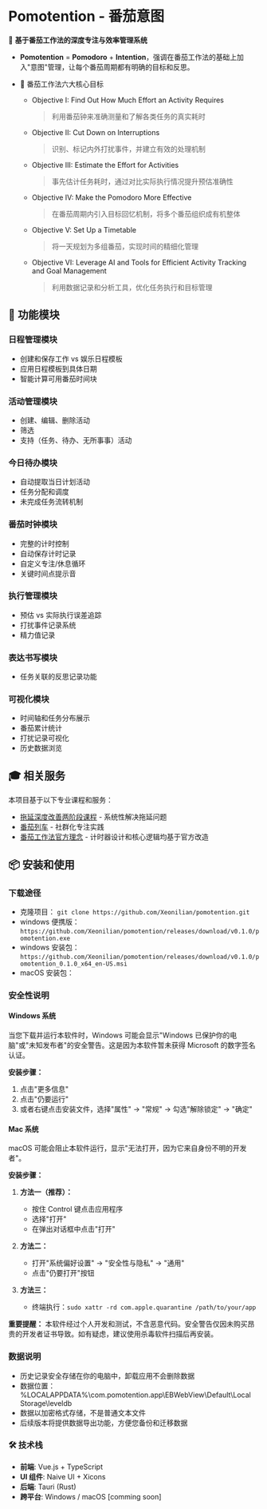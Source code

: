 # Pomotention - 番茄意图

🍅 **基于番茄工作法的深度专注与效率管理系统**

- **Pomotention** = **Pomodoro** + **Intention**，强调在番茄工作法的基础上加入"意图"管理，让每个番茄周期都有明确的目标和反思。
- 🚀 番茄工作法六大核心目标

  - Objective I: Find Out How Much Effort an Activity Requires
    > 利用番茄钟来准确测量和了解各类任务的真实耗时
  - Objective II: Cut Down on Interruptions
    > 识别、标记内外打扰事件，并建立有效的处理机制
  - Objective III: Estimate the Effort for Activities
    > 事先估计任务耗时，通过对比实际执行情况提升预估准确性
  - Objective IV: Make the Pomodoro More Effective
    > 在番茄周期内引入目标回忆机制，将多个番茄组织成有机整体
  - Objective V: Set Up a Timetable
    > 将一天规划为多组番茄，实现时间的精细化管理
  - Objective VI: Leverage AI and Tools for Efficient Activity Tracking and Goal Management
    > 利用数据记录和分析工具，优化任务执行和目标管理

## 🔧 功能模块

### 日程管理模块

- 创建和保存工作 vs 娱乐日程模板
- 应用日程模板到具体日期
- 智能计算可用番茄时间块

### 活动管理模块

- 创建、编辑、删除活动
- 筛选
- 支持（任务、待办、无所事事）活动

### 今日待办模块

- 自动提取当日计划活动
- 任务分配和调度
- 未完成任务流转机制

### 番茄时钟模块

- 完整的计时控制
- 自动保存计时记录
- 自定义专注/休息循环
- 关键时间点提示音

### 执行管理模块

- 预估 vs 实际执行误差追踪
- 打扰事件记录系统
- 精力值记录

### 表达书写模块

- 任务关联的反思记录功能

### 可视化模块

- 时间轴和任务分布展示
- 番茄累计统计
- 打扰记录可视化
- 历史数据浏览

## 🎓 相关服务

本项目基于以下专业课程和服务：

- [拖延深度改善两阶段课程](https://ebp.gesedna.com/product/delay_multi/?rd=%2F) - 系统性解决拖延问题
- [番茄列车](https://ebp.gesedna.com/pa-group-info-pomo/?rd=%2FEBPTsundoku%2F%3Frd%3D%2F) - 社群化专注实践
- [番茄工作法官方理念](https://www.pomodorotechnique.com/) - 计时器设计和核心逻辑均基于官方改造

## 📦 安装和使用

### 下载途径

- 克隆项目： `git clone https://github.com/Xeonilian/pomotention.git`
- windows 便携版： `https://github.com/Xeonilian/pomotention/releases/download/v0.1.0/pomotention.exe`
- windows 安装包： `https://github.com/Xeonilian/pomotention/releases/download/v0.1.0/pomotention_0.1.0_x64_en-US.msi`
- macOS 安装包：

### 安全性说明

#### Windows 系统

当您下载并运行本软件时，Windows 可能会显示"Windows 已保护你的电脑"或"未知发布者"的安全警告。这是因为本软件暂未获得 Microsoft 的数字签名认证。

**安装步骤：**

1. 点击"更多信息"
2. 点击"仍要运行"
3. 或者右键点击安装文件，选择"属性" → "常规" → 勾选"解除锁定" → "确定"

#### Mac 系统

macOS 可能会阻止本软件运行，显示"无法打开，因为它来自身份不明的开发者"。

**安装步骤：**

1. **方法一（推荐）：**

   - 按住 Control 键点击应用程序
   - 选择"打开"
   - 在弹出对话框中点击"打开"

2. **方法二：**

   - 打开"系统偏好设置" → "安全性与隐私" → "通用"
   - 点击"仍要打开"按钮

3. **方法三：**
   - 终端执行：`sudo xattr -rd com.apple.quarantine /path/to/your/app`

**重要提醒：** 本软件经过个人开发和测试，不含恶意代码。安全警告仅因未购买昂贵的开发者证书导致。如有疑虑，建议使用杀毒软件扫描后再安装。

### 数据说明

- 历史记录安全存储在你的电脑中，卸载应用不会删除数据
- 数据位置：%LOCALAPPDATA%\com.pomotention.app\EBWebView\Default\Local Storage\leveldb
- 数据以加密格式存储，不是普通文本文件
- 后续版本将提供数据导出功能，方便您备份和迁移数据

### 🛠️ 技术栈

- **前端**: Vue.js + TypeScript
- **UI 组件**: Naive UI + Xicons
- **后端**: Tauri (Rust)
- **跨平台**: Windows / macOS [comming soon]
